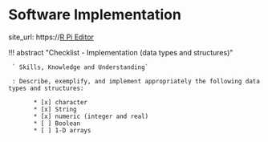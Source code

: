 # Software Implementation

site_url: https://[R Pi Editor](https://editor.raspberrypi.org/en/education)



!!! abstract "Checklist - Implementation (data types and structures)"

     ` Skills, Knowledge and Understanding`
     
     : Describe, exemplify, and implement appropriately the following data types and structures:
     
           * [x] character
           * [x] String
           * [x] numeric (integer and real)   
           * [ ] Boolean 
           * [ ] 1-D arrays


